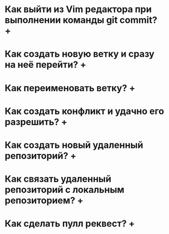 # Как выйти из Vim редактора при выполнении команды git commit? +

# Как создать новую ветку и сразу на неё перейти? +

# Как переименовать ветку? +

# Как создать конфликт и удачно его разрешить? +

# Как создать новый удаленный репозиторий? +

# Как связать удаленный репозиторий с локальным репозиторием? +

# Как сделать пулл реквест? +